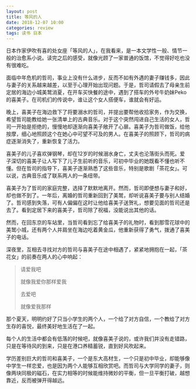 ```yaml
---
layout: post
title: 等风的人
date: 2018-12-07 10:00
categories: review
tags: 读书 日本
---
```


日本作家伊吹有喜的处女座「等风的人」，在我看来，是一本文学性一般、情节一般的治愈系小说。读完之后的感受，就像光顾了一家普通的饭馆，不觉得好吃也没有很难吃。

面临中年危机的哲司，事业上没有什么进步，反而不如有外遇的妻子赚钱多，因此与妻子的关系越来越差，以至于心理开始出现问题。于是，哲司请假去了母亲生前定居的海边小城美鹫消夏，在开车买快餐的途中，遇到了搭车的外号牛奶妹Peko的喜美子。在司机们的传说中，谁让这个女人搭便车，谁就会有好运。

晚上，喜美子在海边救下了将要溺水的哲司，并提出要帮他收拾家务，作为交换，希望哲司能教给她一张清单上的古典音乐。对于这个突然闯进自己生活的女人，哲司一开始是拒绝的，慢慢地却逐渐向喜美子敞开了心扉。喜美子为哲司做饭，给他按摩，细心地照顾这个在她心中可望不可及的男人。在喜美子的照顾下，哲司的病症逐渐消失了，重新恢复了活力。

喜美子的儿子喜欢弹钢琴，却在12岁的时候溺水身亡，丈夫也沦落街头而死。爱子深切的喜美子让人写下了儿子生前听的音乐，可初中毕业的她既看不懂也听不懂。但在哲司的指导下，喜美子逐渐熟悉了这些音乐，特别是歌剧「茶花女」。可以说，古典音乐成了联系两人的一条纽带。

喜美子为了哲司的家庭完整，选择了默默地离开。然而，哲司即便想与妻子和好，却也做不到了。一年后，离婚的哲司重新回到了美鹫，却听说喜美子要与别人结婚了。哲司感到失落，可有人偏偏在这时让他给喜美子送贺礼，想要见面的哲司还是去了。看到定居下来的喜美子，哲司除了祝福，没能说出其他的话。

然而，在回东京的车站里，当哲司看到忘了给喜美子的礼物时，看到那雪花球中的美鹫小城，还有两个人并肩坐在海边吃着黄金瓜，他重新获得了勇气，拨通了喜美子的电话。

深夜里，互相去寻找对方的哲司与喜美子在途中相遇了，紧紧地拥抱在一起，「茶花女」的前奏在两人的心中响起：

> 请爱我吧
>
> 就像我爱你那样爱我
>
> 去爱吧
>
> 就像爱我那样

那个夏天，明明约好了只当小学生的两个人，一个给了对方自信，一个教给了对方生存的喜悦，最终美好地生活在了一起。

每个人的生活中都会有低落的时候吧，就像喜美子说的，或许我们并没有走错路，只是在等待风的到来，只是在港口养精蓄锐，直到好风吹起来。

学历差别巨大的哲司和喜美子，一个是东大高材生，一个只是初中毕业，却能够像中学生一样恋爱，也是因为两个人能够互相欣赏吧。而哲司与大学同学的妻子，则像两块同极的磁石，在实力相等的时候能维持微妙的平衡，但一旦平衡打破，越想靠近，反而被弹开得越远。